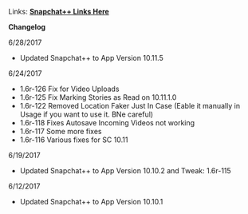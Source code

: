 Links: [**Snapchat++ Links Here**](https://mega.nz/#F!ChAG1YAZ!-QEZqORTFOAExGrTyHwspw)

**Changelog**
 
6/28/2017

 - Updated Snapchat++ to App Version 10.11.5

6/24/2017

 - 1.6r-126 Fix for Video Uploads
 - 1.6r-125 Fix Marking Stories as Read on 10.11.1.0
 - 1.6r-122 Removed Location Faker Just In Case (Eable it manually in Usage if you want to use it. BNe careful)
 - 1.6r-118 Fixes Autosave Incoming Videos not working
 - 1.6r-117 Some more fixes
 - 1.6r-116 Various fixes for SC 10.11

6/19/2017
 
  - Updated Snapchat++ to App Version 10.10.2 and Tweak: 1.6r-115
 
 6/12/2017
 
  - Updated Snapchat++ to App Version 10.10.1
